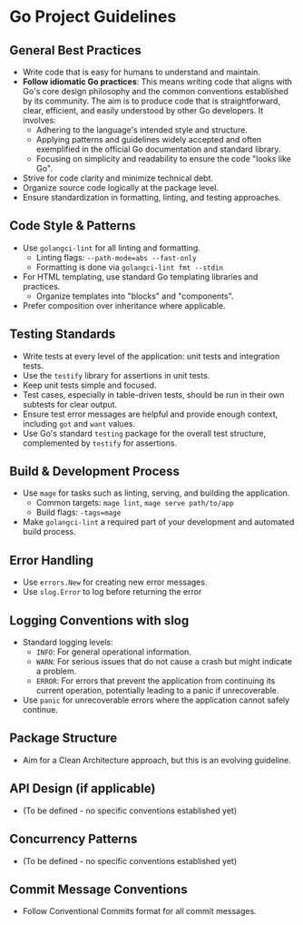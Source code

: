 # Go Project Guidelines

## General Best Practices
- Write code that is easy for humans to understand and maintain.
- **Follow idiomatic Go practices**: This means writing code that aligns with Go's core design philosophy and the common conventions established by its community. The aim is to produce code that is straightforward, clear, efficient, and easily understood by other Go developers. It involves:
    - Adhering to the language's intended style and structure.
    - Applying patterns and guidelines widely accepted and often exemplified in the official Go documentation and standard library.
    - Focusing on simplicity and readability to ensure the code "looks like Go".
- Strive for code clarity and minimize technical debt.
- Organize source code logically at the package level.
- Ensure standardization in formatting, linting, and testing approaches.

## Code Style & Patterns
- Use `golangci-lint` for all linting and formatting.
    - Linting flags: `--path-mode=abs --fast-only`
    - Formatting is done via `golangci-lint fmt --stdin`
- For HTML templating, use standard Go templating libraries and practices.
    - Organize templates into "blocks" and "components".
- Prefer composition over inheritance where applicable.

## Testing Standards
- Write tests at every level of the application: unit tests and integration tests.
- Use the `testify` library for assertions in unit tests.
- Keep unit tests simple and focused.
- Test cases, especially in table-driven tests, should be run in their own subtests for clear output.
- Ensure test error messages are helpful and provide enough context, including `got` and `want` values.
- Use Go's standard `testing` package for the overall test structure, complemented by `testify` for assertions.

## Build & Development Process
- Use `mage` for tasks such as linting, serving, and building the application.
    - Common targets: `mage lint`, `mage serve path/to/app`
    - Build flags: `-tags=mage`
- Make `golangci-lint` a required part of your development and automated build process.

## Error Handling
- Use `errors.New` for creating new error messages.
- Use `slog.Error` to log before returning the error

## Logging Conventions with slog
- Standard logging levels:
    - `INFO`: For general operational information.
    - `WARN`: For serious issues that do not cause a crash but might indicate a problem.
    - `ERROR`: For errors that prevent the application from continuing its current operation, potentially leading to a panic if unrecoverable.
- Use `panic` for unrecoverable errors where the application cannot safely continue.

## Package Structure
- Aim for a Clean Architecture approach, but this is an evolving guideline.

## API Design (if applicable)
- (To be defined - no specific conventions established yet)

## Concurrency Patterns
- (To be defined - no specific conventions established yet)

## Commit Message Conventions
- Follow Conventional Commits format for all commit messages.